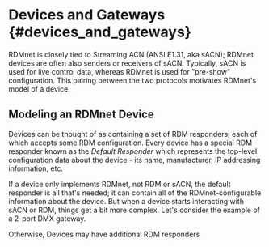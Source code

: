 # Devices and Gateways                                                      {#devices_and_gateways}

RDMnet is closely tied to Streaming ACN (ANSI E1.31, aka sACN); RDMnet devices are often also
senders or receivers of sACN. Typically, sACN is used for live control data, whereas RDMnet is used
for "pre-show" configuration. This pairing between the two protocols motivates RDMnet's model of a
device.

## Modeling an RDMnet Device

Devices can be thought of as containing a set of RDM responders, each of which accepts some RDM
configuration. Every device has a special RDM responder known as the _Default Responder_ which
represents the top-level configuration data about the device - its name, manufacturer, IP
addressing information, etc.

If a device only implements RDMnet, not RDM or sACN, the default responder is all that's needed; it
can contain all of the RDMnet-configurable information about the device. But when a device starts
interacting with sACN or RDM, things get a bit more complex. Let's consider the example of a 2-port
DMX gateway.

Otherwise, 
Devices may have additional RDM responders
